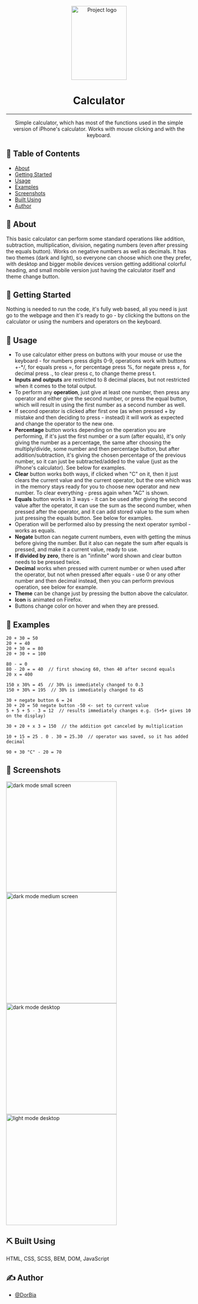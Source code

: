 <p align="center">
<img width=150px height=200px src="./screenshots/calculator.png" alt="Project logo">
</p>

<h1 align="center">Calculator</h1>


---

<p align="center"> Simple calculator, which has most of the functions used in the simple version of iPhone's calculator. Works with mouse clicking and with the keyboard.
    <br> 
</p>

## 📝 Table of Contents
- [About](#about)
- [Getting Started](#getting_started)
- [Usage](#usage)
- [Examples](#examples)
- [Screenshots](#screenshots)
- [Built Using](#built_using)
- [Author](#author)

## 🧐 About <a name = "about"></a>
This basic calculator can perform some standard operations like addition, subtraction, multiplication, division, negating numbers (even after pressing the equals button). Works on negative numbers as well as decimals. It has two themes (dark and light), so everyone can choose which one they prefer, with desktop and bigger mobile devices version getting additional colorful heading, and small mobile version just having the calculator itself and theme change button.

## 🏁 Getting Started <a name = "getting_started"></a>
Nothing is needed to run the code, it's fully web based, all you need is just go to the webpage and then it's ready to go - by clicking the buttons on the calculator or using the numbers and operators on the keyboard.

## 🎈 Usage <a name="usage"></a>
- To use calculator either press on buttons with your mouse or use the keyboard - for numbers press digits 0-9, operations work with buttons +-*/, for equals press =, for percentage press %, for negate press ±, for decimal press ., to clear press c, to change theme press t. 
- <b>Inputs and outputs</b> are restricted to 8 decimal places, but not restricted when it comes to the total output.
- To perform any <b>operation</b>, just give at least one number, then press any operator and either give the second number, or press the equal button, which will result in using the first number as a second number as well.
- If second operator is clicked after first one (as when pressed + by mistake and then deciding to press - instead) it will work as expected and change the operator to the new one.
- <b>Percentage</b> button works depending on the operation you are performing, if it's just the first number or a sum (after equals), it's only giving the number as a percentage, the same after choosing the multiply/divide, some number and then percentage button, but after addition/subtraction, it's giving the chosen percentage of the previous number, so it can just be subtracted/added to the value (just as the iPhone's calculator). See below for examples.
- <b>Clear</b> button works both ways, if clicked when "C" on it, then it just clears the current value and the current operator, but the one which was in the memory stays ready for you to choose new operator and new number. To clear everything - press again when "AC" is shown.
- <b>Equals</b> button works in 3 ways - it can be used after giving the second value after the operator, it can use the sum as the second number, when pressed after the operator, and it can add stored value to the sum when just pressing the equals button. See below for examples.
- Operation will be performed also by pressing the next operator symbol - works as equals.
- <b>Negate</b> button can negate current numbers, even with getting the minus before giving the number. But it also can negate the sum after equals is pressed, and make it a current value, ready to use.
- <b>If divided by zero</b>, there is an "infinite" word shown and clear button needs to be pressed twice.
- <b>Decimal</b> works when pressed with current number or when used after the operator, but not when pressed after equals - use 0 or any other number and then decimal instead, then you can perform previous operation, see below for example.
- <b>Theme</b> can be change just by pressing the button above the calculator.
- <b>Icon</b> is animated on Firefox.
- Buttons change color on hover and when they are pressed.


## 🧮 Examples <a name = "examples"></a>
```
20 + 30 = 50
20 + = 40
20 + 30 = = 80
20 + 30 + = 100

80 - = 0
80 - 20 = = 40  // first showing 60, then 40 after second equals
20 x = 400

150 x 30% = 45  // 30% is immediately changed to 0.3
150 + 30% = 195  // 30% is immediately changed to 45

30 + negate button 6 = 24
30 + 20 = 50 negate button -50 <- set to current value
5 + 5 + 5 - 3 = 12  // results immediately changes e.g. (5+5+ gives 10 on the display)

30 + 20 + x 3 = 150  // the addition got canceled by multiplication

10 + 15 = 25 . 0 . 30 = 25.30  // operator was saved, so it has added decimal

90 + 30 "C" - 20 = 70
```

## 📸 Screenshots <a name = "screenshots"></a>

<img width=300px src="./screenshots/Screenshot1.png" alt="dark mode small screen">
<img width=300px src="./screenshots/Screenshot2.png" alt="dark mode medium screen">
<img width=300px src="./screenshots/Screenshot3.png" alt="dark mode desktop">
<img width=300px src="./screenshots/Screenshot4.png" alt="light mode desktop">

## ⛏️ Built Using <a name = "built_using"></a>
HTML, CSS, SCSS, BEM, DOM, JavaScript

## ✍️ Author <a name = "authors"></a>
- [@DorBia](https://github.com/DorBia)

